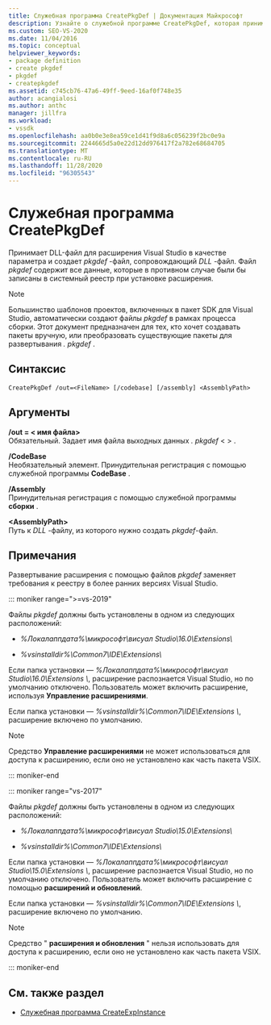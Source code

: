 ```yaml
---
title: Служебная программа CreatePkgDef | Документация Майкрософт
description: Узнайте о служебной программе CreatePkgDef, которая принимает DLL-файл для расширения Visual Studio в качестве параметра и создает pkgdef-файл для библиотеки DLL-файла.
ms.custom: SEO-VS-2020
ms.date: 11/04/2016
ms.topic: conceptual
helpviewer_keywords:
- package definition
- create pkgdef
- pkgdef
- createpkgdef
ms.assetid: c745cb76-47a6-49ff-9eed-16af0f748e35
author: acangialosi
ms.author: anthc
manager: jillfra
ms.workload:
- vssdk
ms.openlocfilehash: aa0b0e3e8ea59ce1d41f9d8a6c056239f2bc0e9a
ms.sourcegitcommit: 2244665d5a0e22d12dd976417f2a782e68684705
ms.translationtype: MT
ms.contentlocale: ru-RU
ms.lasthandoff: 11/28/2020
ms.locfileid: "96305543"
---
```

# <a name="createpkgdef-utility"></a>Служебная программа CreatePkgDef
Принимает DLL-файл для расширения Visual Studio в качестве параметра и создает *pkgdef* -файл, сопровождающий *DLL* -файл. Файл *pkgdef* содержит все данные, которые в противном случае были бы записаны в системный реестр при установке расширения.

> [!NOTE]
> Большинство шаблонов проектов, включенных в пакет SDK для Visual Studio, автоматически создают файлы *pkgdef* в рамках процесса сборки. Этот документ предназначен для тех, кто хочет создавать пакеты вручную, или преобразовать существующие пакеты для развертывания *. pkgdef*  .

## <a name="syntax"></a>Синтаксис

```
CreatePkgDef /out=<FileName> [/codebase] [/assembly] <AssemblyPath>
```

## <a name="arguments"></a>Аргументы
**/out = &lt; имя файла&gt;**\
Обязательный. Задает имя файла выходных данных *. pkgdef* &lt; &gt; .

**/CodeBase**\
Необязательный элемент. Принудительная регистрация с помощью служебной программы **CodeBase** .

**/Assembly**\
Принудительная регистрация с помощью служебной программы **сборки** .

**&lt;AssemblyPath&gt;**\
Путь к *DLL* -файлу, из которого нужно создать *pkgdef*-файл.

## <a name="remarks"></a>Примечания
Развертывание расширения с помощью файлов *pkgdef* заменяет требования к реестру в более ранних версиях Visual Studio.

::: moniker range=">=vs-2019"

Файлы *pkgdef* должны быть установлены в одном из следующих расположений:

- *%Локалаппдата%\микрософт\висуал Studio\16.0\Extensions\\*

- *%vsinstalldir%\Common7\IDE\Extensions\\*

Если папка установки — *%Локалаппдата%\микрософт\висуал Studio\16.0\Extensions \\*, расширение распознается Visual Studio, но по умолчанию отключено. Пользователь может включить расширение, используя **Управление расширениями**.

Если папка установки — *%vsinstalldir%\Common7\IDE\Extensions \\*, расширение включено по умолчанию.

> [!NOTE]
> Средство **Управление расширениями** не может использоваться для доступа к расширению, если оно не установлено как часть пакета VSIX.

::: moniker-end

::: moniker range="vs-2017"

Файлы *pkgdef* должны быть установлены в одном из следующих расположений:

- *%Локалаппдата%\микрософт\висуал Studio\15.0\Extensions\\*

- *%vsinstalldir%\Common7\IDE\Extensions\\*

Если папка установки — *%Локалаппдата%\микрософт\висуал Studio\15.0\Extensions \\*, расширение распознается Visual Studio, но по умолчанию отключено. Пользователь может включить расширение с помощью **расширений и обновлений**.

Если папка установки — *%vsinstalldir%\Common7\IDE\Extensions \\*, расширение включено по умолчанию.

> [!NOTE]
> Средство " **расширения и обновления** " нельзя использовать для доступа к расширению, если оно не установлено как часть пакета VSIX.

::: moniker-end

## <a name="see-also"></a>См. также раздел
- [Служебная программа CreateExpInstance](../../extensibility/internals/createexpinstance-utility.md)
